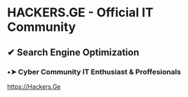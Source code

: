 # HACKERS.GE - Official IT Community

## ✔ Search Engine Optimization

### •➤ Cyber Community IT Enthusiast & Proffesionals

https://Hackers.Ge
